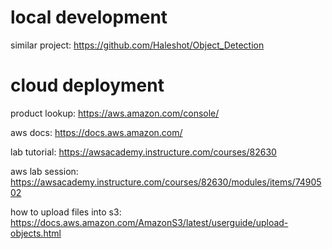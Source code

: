 # local development

similar project: https://github.com/Haleshot/Object_Detection

# cloud deployment

product lookup: https://aws.amazon.com/console/

aws docs: https://docs.aws.amazon.com/

lab tutorial: https://awsacademy.instructure.com/courses/82630

aws lab session: https://awsacademy.instructure.com/courses/82630/modules/items/7490502

how to upload files into s3: https://docs.aws.amazon.com/AmazonS3/latest/userguide/upload-objects.html
